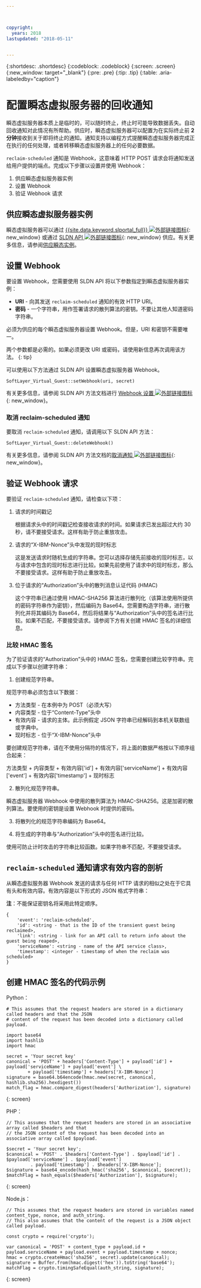 ```yaml
---



copyright:
  years: 2018
lastupdated: "2018-05-11"


---
```


{:shortdesc: .shortdesc}
{:codeblock: .codeblock}
{:screen: .screen}
{:new_window: target="_blank"}
{:pre: .pre}
{:tip: .tip}
{:table: .aria-labeledby="caption"}

# 配置瞬态虚拟服务器的回收通知 

瞬态虚拟服务器本质上是临时的，可以随时终止，终止时可能导致数据丢失。自动回收通知对此情况有所帮助。供应时，瞬态虚拟服务器可以配置为在实际终止前 **2 分钟**接收到关于即将终止的通知。通知支持以编程方式提醒瞬态虚拟服务器完成正在执行的任何处理，或者转移瞬态虚拟服务器上的任何必要数据。

`reclaim-scheduled` 通知是 Webhook，这意味着 HTTP POST 请求会将通知发送给用户提供的端点。完成以下步骤以设置并使用 Webhook：

1. 供应瞬态虚拟服务器实例
2. 设置 Webhook 
3. 验证 Webhook 请求

## 供应瞬态虚拟服务器实例

瞬态虚拟服务器可以通过 [{{site.data.keyword.slportal_full}} ![外部链接图标](../icons/launch-glyph.svg "外部链接图标")](https://control.softlayer.com/){: new_window} 或通过 [SLDN API ![外部链接图标](../icons/launch-glyph.svg "外部链接图标")](http://sldn.softlayer.com){: new_window} 供应。有关更多信息，请参阅[供应瞬态实例](/docs/vsi/vsi_provision_transient.html)。 


## 设置 Webhook

要设置 Webhook，您需要使用 SLDN API 将以下参数指定到瞬态虚拟服务器实例：

   * **URI** - 向其发送 `reclaim-scheduled` 通知的有效 HTTP URI。
   * **密码** - 一个字符串，用作签署请求的散列算法的密钥。不要让其他人知道密码字符串。
   
必须为供应的每个瞬态虚拟服务器设置 Webhook。但是，URI 和密钥不需要唯一。

两个参数都是必需的。如果必须更改 URI 或密码，请使用新信息再次调用该方法。
{: tip}

可以使用以下方法通过 SLDN API 设置瞬态虚拟服务器 Webhook。

  `SoftLayer_Virtual_Guest::setWebhook(uri, secret)`

有关更多信息，请参阅 SLDN API 方法文档进行 [Webhook 设置 ![外部链接图标](../icons/launch-glyph.svg "外部链接图标")](http://sldn.softlayer.com/reference/services/SoftLayer_Virtual_Guest/setTransientWebhook/){: new_window}。

### 取消 reclaim-scheduled 通知

要取消 `reclaim-scheduled` 通知，请调用以下 SLDN API 方法：

  `SoftLayer_Virtual_Guest::deleteWebhook()`

有关更多信息，请参阅 SLDN API 方法文档的[取消通知 ![外部链接图标](../icons/launch-glyph.svg "外部链接图标")](http://sldn.softlayer.com/reference/services/SoftLayer_Virtual_Guest/deleteTransientWebhook/){: new_window}。

## 验证 Webhook 请求

要验证 `reclaim-scheduled` 通知，请检查以下项： 

1. 请求的时间戳记

   根据请求头中的时间戳记检查接收请求的时间。如果请求已发出超过大约 30 秒，请不要接受请求。这样有助于防止重放攻击。

2. 请求的“X-IBM-Nonce”头中发现的现时标志

   这是发送请求时随机生成的字符串。您可以选择存储先前接收的现时标志，以与请求中包含的现时标志进行比较。如果先前使用了请求中的现时标志，那么不要接受请求。这样有助于防止重放攻击。

3. 位于请求的“Authorization”头中的散列消息认证代码 (HMAC)

   这个字符串已通过使用 HMAC-SHA256 算法进行散列化（该算法使用所提供的密码字符串作为密钥），然后编码为 Base64。您需要构造字符串，进行散列化并将其编码为 Base64，然后将结果与“Authorization”头中的签名进行比较。如果不匹配，不要接受请求。请参阅下方有关创建 HMAC 签名的详细信息。

### 比较 HMAC 签名

为了验证请求的“Authorization”头中的 HMAC 签名，您需要创建比较字符串。完成以下步骤以创建字符串：

1. 创建规范字符串。

  规范字符串必须包含以下数据：
  * 方法类型 - 在本例中为 POST（必须大写）
  * 内容类型 - 位于“Content-Type”头中
  * 有效内容 - 请求的主体。此示例假定 JSON 字符串已经解码到本机关联数组或字典中。  
  * 现时标志 - 位于“X-IBM-Nonce”头中

  要创建规范字符串，请在不使用分隔符的情况下，将上面的数据严格按以下顺序组合起来：

  方法类型 + 内容类型 + 有效内容['id'] + 有效内容['serviceName'] + 有效内容['event'] + 有效内容['timestamp'] + 现时标志

2. 散列化规范字符串。

  瞬态虚拟服务器 Webhook 中使用的散列算法为 HMAC-SHA256。这是加密的散列算法。要使用的密钥是设置 Webhook 时提供的密码。

3. 将散列化的规范字符串编码为 Base64。

4. 将生成的字符串与“Authorization”头中的签名进行比较。  

  使用可防止计时攻击的字符串比较函数。如果字符串不匹配，不要接受请求。

## `reclaim-scheduled` 通知请求有效内容的剖析

从瞬态虚拟服务器 Webhook 发送的请求与任何 HTTP 请求的相似之处在于它具有头和有效内容。有效内容是以下形式的 JSON 格式字符串：

**注**：不能保证密钥名将采用此特定顺序。

	{
		'event': 'reclaim-scheduled',
		'id': <string - that is the ID of the transient guest being reclaimed>,
		'link': <string - link for an API call to return info about the guest being reaped>,
		'serviceName': <string - name of the API service class>,
		'timestamp': <integer - timestamp of when the reclaim was scheduled>
	}


## 创建 HMAC 签名的代码示例

Python：

```
# This assumes that the request headers are stored in a dictionary called headers and that the JSON
# content of the request has been decoded into a dictionary called payload.

import base64
import hashlib
import hmac

secret = 'Your secret key'
canonical = 'POST' + headers['Content-Type'] + payload['id'] + payload['serviceName'] + payload['event'] \
	    + payload['timestamp'] + headers['X-IBM-Nonce']
signature = base64.b64encode(hmac.new(secret, canonical, hashlib.sha256).hexdigest())
match_flag = hmac.compare_digest(headers['Authorization'], signature)
```
{: screen}

PHP：

```
// This assumes that the request headers are stored in an associative array called $headers and that
// the JSON content of the request has been decoded into an associative array called $payload.

$secret = 'Your secret key';
$canonical = 'POST' . $headers['Content-Type'] . $payload['id'] . $payload['serviceName'] . $payload['event']
	     . payload['timestamp'] . $headers['X-IBM-Nonce'];
$signature = base64_encode(hash_hmac('sha256', $canonical, $secret));
$matchFlag = hash_equals($headers['Authorization'], $signature); 
```
{: screen}

Node.js：

```
// This assumes that the request headers are stored in variables named content_type, nonce, and auth_string.
// This also assumes that the content of the request is a JSON object called payload.

const crypto = require('crypto');

var canonical = 'POST' + content_type + payload.id + payload.serviceName + payload.event + payload.timestamp + nonce;
hmac = crypto.createHmac('sha256', secret).update(canonical);
signature = Buffer.from(hmac.digest('hex')).toString('base64');
matchFlag = crypto.timingSafeEqual(auth_string, signature);
```
{: screen}
